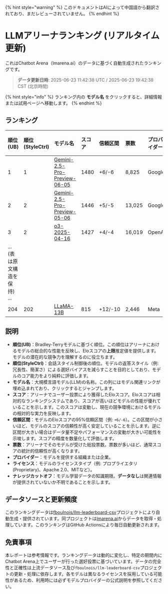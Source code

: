 
{% hint style="warning" %}
このドキュメントはAIによって中国語から翻訳されており、まだレビューされていません。
{% endhint %}

# LLMアリーナランキング (リアルタイム更新)

これはChatbot Arena（lmarena.ai）のデータに基づく自動生成されたランキングです。

> **データ更新日時**: 2025-06-23 11:42:38 UTC / 2025-06-23 19:42:38 CST (北京時間)

{% hint style="info" %}
ランキング内の **モデル名** をクリックすると、詳細情報または試用ページへ移動します。
{% endhint %}

## ランキング

| 順位(UB) | 順位(StyleCtrl) | モデル名                                                                                                                                       | スコア | 信頼区間    | 票数      | プロバイダー                    | ライセンス                    | ナレッジカットオフ   |
|:---|:---|:---|:---|:---|:---|:---|:---|:---|
| 1 | 1 | [Gemini-2.5-Pro-Preview-06-05](http://aistudio.google.com/app/prompts/new_chat?model=gemini-2.5-pro-preview-06-05)                        | 1480 | +6/-6   | 8,825   | Google                 | Proprietary             | データなし     |
| 2 | 2 | [Gemini-2.5-Pro-Preview-05-06](http://aistudio.google.com/app/prompts/new_chat?model=gemini-2.5-pro-preview-05-06)                        | 1446 | +5/-5   | 13,025  | Google                 | Proprietary             | データなし     |
| 3 | 2 | [o3-2025-04-16](https://openai.com/index/introducing-o3-and-o4-mini/)                                                                     | 1427 | +4/-4   | 16,019  | OpenAI                 | Proprietary             | データなし     |
| ... (表は原文構造を保持) ... |
| 204 | 202 | [LLaMA-13B](https://arxiv.org/abs/2302.13971)                                                                                             | 815 | +12/-10 | 2,446   | Meta                   | Non-commercial          | 2023/2   |

## 説明

- **順位(UB)**：Bradley-Terryモデルに基づく順位。この順位はアリーナにおけるモデルの総合的な性能を反映し、Eloスコアの**上限**推定値を提供します。モデルの潜在的な競争力を理解するのに役立ちます。
- **順位(StyleCtrl)**：会話スタイル制御後の順位。モデルの返答スタイル（例: 冗長性、簡潔さ）による選好バイアスを減らすことを目的としており、モデルのコア能力をより純粋に評価します。
- **モデル名**：大規模言語モデル(LLM)の名称。この列にはモデル関連リンクが埋め込まれており、クリックするとジャンプします。
- **スコア**：アリーナでユーザー投票により獲得したEloスコア。Eloスコアは相対的なランキングシステムであり、スコアが高いほどモデルの性能が優れていることを示します。このスコアは変動し、現在の競争環境におけるモデルの相対的な実力を反映します。
- **信頼区間**：モデルのEloスコアの95%信頼区間（例: `+6/-6`）。この区間が小さいほど、モデルのスコアの信頼性が高く安定していることを示します。逆に区間が大きい場合はデータ量不足やパフォーマンスの変動が大きい可能性を示唆します。スコアの精度を数量化して評価します。
- **票数**：アリーナでそのモデルが受けた総投票数。票数が多いほど、通常スコアの統計的信頼性が高くなります。
- **プロバイダー**：モデルを提供する組織または企業。
- **ライセンス**：モデルのライセンスタイプ（例: プロプライエタリ(Proprietary)、Apache 2.0、MITなど）。
- **ナレッジカットオフ**：モデル学習データの知識期限。**データなし**は関連情報が提供されていないか不明であることを示します。

## データソースと更新頻度

このランキングデータは[fboulnois/llm-leaderboard-csv](https://github.com/fboulnois/llm-leaderboard-csv)プロジェクトにより自動生成・提供されています。同プロジェクトは[lmarena.ai](https://lmarena.ai/)からデータを取得・処理しています。このランキングはGitHub Actionsにより毎日自動更新されます。

## 免責事項

本レポートは参考情報です。ランキングデータは動的に変化し、特定の期間内にChatbot Arena上でユーザーが行った選好投票に基づいています。データの完全性と正確性は上流データソース及び`fboulnois/llm-leaderboard-csv`プロジェクトの更新・処理に依存します。各モデルは異なるライセンスを採用している可能性があるため、利用時には必ずモデルプロバイダーの公式説明を参照してください。